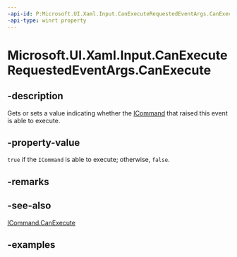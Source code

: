 ```yaml
---
-api-id: P:Microsoft.UI.Xaml.Input.CanExecuteRequestedEventArgs.CanExecute
-api-type: winrt property
---
```


<!-- Property syntax.
public bool CanExecute { get;  set; }
-->

# Microsoft.UI.Xaml.Input.CanExecuteRequestedEventArgs.CanExecute

## -description

Gets or sets a value indicating whether the [ICommand](icommand.md) that raised this event is able to execute.

## -property-value

`true` if the `ICommand` is able to execute; otherwise, `false`.

## -remarks

## -see-also

[ICommand.CanExecute](icommand_canexecute_508446764.md)

## -examples
